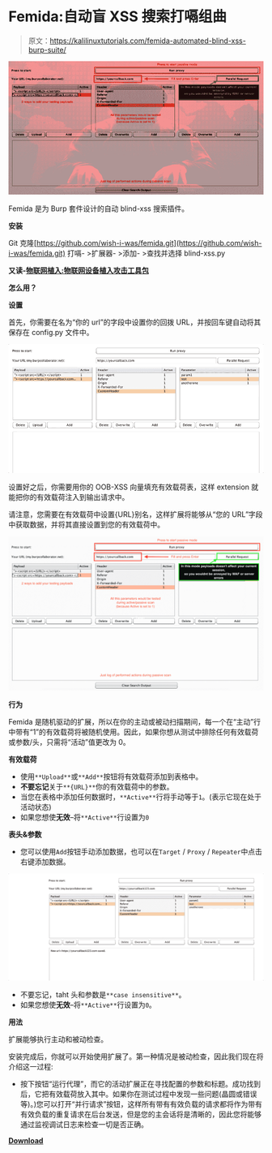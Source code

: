 # Femida:自动盲 XSS 搜索打嗝组曲

> 原文：<https://kalilinuxtutorials.com/femida-automated-blind-xss-burp-suite/>

[![Femida : Automated blind-XSS Search For Burp Suite](img/8aee7c52de1672a32ece3b24529ddbff.png "Femida : Automated blind-XSS Search For Burp Suite")](https://1.bp.blogspot.com/-CmB2h92cUZk/XbMzB5Zf_eI/AAAAAAAADH8/hX1BdmlX4589rfgnAgaST4zc0upr8GtQgCLcBGAsYHQ/s1600/Settings-2.png)

Femida 是为 Burp 套件设计的自动 blind-xss 搜索插件。

**安装**

Git 克隆[https://github.com/wish-i-was/femida.git](https://github.com/wish-i-was/femida.git)
打嗝- >扩展器- >添加- >查找并选择 blind-xss.py

**又读-[物联网植入:物联网设备植入攻击工具包](https://kalilinuxtutorials.com/iot-implant-toolkit-for-implant-attack/)**

**怎么用？**

**设置**

首先，你需要在名为“你的 url”的字段中设置你的回拨 URL，并按回车键自动将其保存在 config.py 文件中。

![](img/5bc009228c2436a30d942503ff31415a.png)

设置好之后，你需要用你的 OOB-XSS 向量填充有效载荷表，这样 extension 就能把你的有效载荷注入到输出请求中。

请注意，您需要在有效载荷中设置{URL}别名，这样扩展将能够从“您的 URL”字段中获取数据，并将其直接设置到您的有效载荷中。

![](img/d1c2460c0774fd8d6a111070abeb296c.png)

**行为**

Femida 是随机驱动的扩展，所以在你的主动或被动扫描期间，每一个在“主动”行中带有“1”的有效载荷将被随机使用。因此，如果你想从测试中排除任何有效载荷或参数/头，只需将“活动”值更改为 0。

**有效载荷**

*   使用`**Upload**`或`**Add**`按钮将有效载荷添加到表格中。
*   **不要忘记**关于`**{URL}**`你的有效载荷中的参数。
*   当您在表格中添加任何数据时，`**Active**`行将手动等于`1`。(表示它现在处于活动状态)
*   如果您想使**无效**–将`**Active**`行设置为`0`

**表头&参数**

*   您可以使用`Add`按钮手动添加数据，也可以在`Target` / `Proxy` / `Repeater`中点击右键添加数据。

![](img/e14bd8194eca75602d93d65bdc5e3e97.png)

*   不要忘记，taht 头和参数是`**case insensitive**`。
*   如果您想使**无效**–将`**Active**`行设置为`0`。

**用法**

扩展能够执行主动和被动检查。

安装完成后，你就可以开始使用扩展了。第一种情况是被动检查，因此我们现在将介绍这一过程:

*   按下按钮“运行代理”，而它的活动扩展正在寻找配置的参数和标题。成功找到后，它把有效载荷放入其中。如果你在测试过程中发现一些问题(晶圆或错误等)。)您可以打开“并行请求”按钮，这样所有带有有效负载的请求都将作为带有有效负载的重复请求在后台发送，但是您的主会话将是清晰的，因此您将能够通过监视调试日志来检查一切是否正确。

[**Download**](https://github.com/wish-i-was/femida)